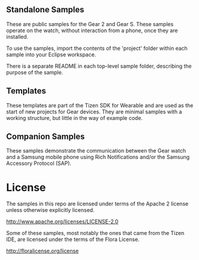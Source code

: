 ## Standalone Samples

These are public samples for the Gear 2 and Gear S. These samples operate on the watch, without
interaction from a phone, once they are installed. 

To use the samples, import the contents of the 'project' folder within each sample into your Eclipse workspace.

There is a separate README in each top-level sample folder, describing the purpose of the sample.

## Templates

These templates are part of the Tizen SDK for Wearable and are used as the start
of new projects for Gear devices. They are minimal samples with a working
structure, but little in the way of example code.

## Companion Samples

These samples demonstrate the communication between the Gear watch and a Samsung mobile phone using
Rich Notifications and/or the Samsung Accessory Protocol (SAP).

# License

The samples in this repo are licensed under terms of the Apache 2 license unless otherwise explicitly licensed.

http://www.apache.org/licenses/LICENSE-2.0

Some of these samples, most notably the ones that came from the Tizen IDE, are licensed under the terms
of the Flora License.

http://floralicense.org/license